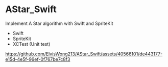 # AStar_Swift
Implement A Star algorithm with Swift and SpriteKit

- Swift
- SpriteKit
- XCTest (Unit test)

https://github.com/ElvisWong213/AStar_Swift/assets/40566101/de443177-e15d-4e5f-96ef-0f767be7c8f3


